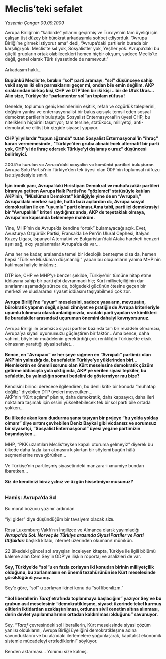 # Meclis’teki sefalet

*Yasemin Çongar 09.09.2009*

<div class="taraf_structure_2col_1zq">
<div class="margen_n">



 <p>Avrupa Birliği’nin “kalbinde” yıllarını geçirmiş ve Türkiye’nin tam üyeliği için çalışan üst düzey bir bürokrat arkadaşımla sohbet ediyorduk. “Avrupa Birliği’ne girmek istiyoruz ama” dedi, “Avrupa’daki partilerin burada bir karşılığı yok. Meclis’te sol yok, Sosyalistler yok, Yeşiller yok. Avrupa’daki bu güçlü grupların ortak olabilecekleri hemen hiçbir oluşum, sadece Meclis’te değil, genel olarak Türk siyasetinde de namevcut.” <br/><br/>Arkadaşım haklı... <b><br/><br/>Bugünkü Meclis’te, bırakın “sol” parti aramayı, “sol” düşünceye sahip vekil sayısı iki elin parmaklarını geçer mi, ondan bile emin değilim. AKP sıralarından birkaç kişi, CHP ve DTP’den bir iki kişi... bir de Ufuk Uras... Alın size, Türkiye’de “parlamenter sol”un toplam nüfusu! </b><br/><br/>Genelde, toplumun geniş kesimlerinin eşitlik, refah ve özgürlük taleplerini, değişim yanlısı ve enternasyonalist bir bakış açısıyla temsil eden sosyal demokrat partilerin buluştuğu Sosyalist Enternasyonal’in üyesi CHP, bu niteliklerin hiçbirini taşımıyor; tam tersine, statükocu, milliyetçi, anti-demokrat ve elitist bir çizgide siyaset yapıyor. <b><br/><br/>CHP’yi yıllardır “topun ağzında” tutan Sosyalist Enternasyonal’in “ihraç” kararı vermemesinde , “Türkiye’den gruba alınabilecek alternatif bir parti yok, CHP’yi de ihraç edersek Türkiye’yi dışlamış oluruz” düşüncesi belirleyici.</b> <br/><br/>2004’te kurulan ve Avrupa’daki sosyalist ve komünist partileri buluşturan Avrupa Solu Partisi’nin Türkiye’den tek üyesi olan ÖDP’nin toplumsal nüfuzu ise ziyadesiyle sınırlı. <b><br/><br/>İşin ironik yanı, Avrupa’daki Hıristiyan Demokrat ve muhafazakâr partileri biraraya getiren Avrupa Halk Partisi’ne “gözlemci” statüsüyle katılan AKP’nin, “Müslüman Demokrat” kimliğiyle yine de en “Avrupalı,” Avrupa’daki merkez sağ ile, hatta bazı açılardan da, Avrupa sosyal demokratları ile en “uyumlu” parti olması.Ama tabii, parti içi demokrasiyi bir “Avrupalılık” kriteri saydığınız anda, AKP de tepetaklak olmaya, Avrupa’nın kapısında beklemeye mahkûm.</b> <br/><br/>Yine, MHP’nin de Avrupa’da kendine “ortak” bulamayacağı açık. Evet, Avusturya Özgürlük Partisi, Fransa’da Le Pen’in Ulusal Cephesi, İtalyan Kuzey Ligası, İspanyol Alternativi ve Bulgaristan’daki Ataka hareketi benzeri aşırı sağ, ırkçı yapılanmalar Avrupa’da da var... <br/><br/>Ama her ne kadar, aralarında temel bir ideolojik benzeşme olsa da, hemen hepsi “Türk ve Müslüman düşmanlığı” yapan bu oluşumların yanına MHP’nin katılması haliyle imkânsız. <br/><br/>DTP ise, CHP ve MHP’ye benzer şekilde, Türkiye’nin tümüne hitap etme iddiasına sahip bir parti gibi davranmadı hiç; Kürt milliyetçiliğinin dar sınırlarını aşamadığı sürece de, bölgedeki gücünün ötesine geçen bir merkezî ve uluslararası siyaset iddiasını taşıyabilmesi çok zor. <b><br/><br/>Avrupa Birliği’ne “uyum” meselesini, sadece yasaların, mevzuatın, bürokratik yapının değil, siyasi zihniyet ve pratiğin de Avrupa kriterleriyle uyumlu kılınması olarak anladığınızda, oradaki parti yapıları ve kimlikleri ile buradakiler arasındaki uçurumun önemini daha iyi kavrıyorsunuz.</b> <br/><br/>Avrupa Birliği ile aramızda siyasi partiler bazında tam bir muâdele olmaması, Avrupa’ya siyasi uyumumuzu güçleştiren bir faktör... Ama bence, daha vahimi, böyle bir muâdelenin gerektirdiği çok renkliliğin Türkiye’de eksik olmasının yarattığı siyasi sefalet... <b><br/><br/>Bence, en “Avrupacı” ve her şeye rağmen en “Avrupalı” partimiz olan AKP’nin yalnızlığı da, bu sefaletin Türkiye’ye yüklerinden biri... Memleketin en önemli sorunu olan Kürt meselesine demokratik çözüm getirme iddiasıyla yola çıktığında, AKP’ye verilen siyasi tepkiler, bu sefaletin, bu yalnızlığın somut bedelini de göstermiyor mu bize?</b> <br/><br/>Kendisini birinci derecede ilgilendiren, bu denli kritik bir konuda “muhatap değiliz” diyebilen DTP üyeleri mevcutken... <br/>AKP’nin “Kürt açılımı” planını, daha demokratik, daha kapsayıcı, daha ileri noktalara taşımak için sesini yükseltebilecek tek bir sol parti bile ortada yokken... <b><br/><br/>Bu ülkede akan kanı durdurma şansı taşıyan bir projeye “bu yolda yoldaş olmam” diye sırtını çevirebilen Deniz Baykal gibi vicdansız ve sorumsuz bir siyasetçi, “Sosyalist Enternasyonal” üyesi yegâne partimizin başındayken...</b> <br/><br/>MHP, “PKK uzantıları Meclis’teyken kapalı oturuma gelmeyiz” diyerek bu ülkede daha fazla kan akmasını kışkırtan bir söylemi bugün hâlâ seçmenlerine reva görürken... <br/><br/>Ve Türkiye’nin partileşmiş siyasetindeki manzara-i umumiye bundan ibaretken... <b><br/><br/>Siz de kendinizi biraz yalnız ve üzgün hissetmiyor musunuz?</b>   <b><br/><br/><br/><font size="3">Hamiş: Avrupa’da Sol</font></b> <br/><br/>Bu moral bozucu yazının ardından <br/><br/>“iyi gider” diye düşündüğüm bir tavsiyem olacak size. <br/><br/>Rosa Luxemburg Vakfı’nın İngilizce ve Almanca olarak yayımladığı <b><i>Avrupa’da Sol: Norveç ile Türkiye arasında Siyasi Partiler ve Parti İttifakları</i></b> başlıklı kitabı, internet üzerinden okumanız mümkün. <br/><br/>22 ülkedeki güncel sol arayışları inceleyen kitapta, Türkiye ile ilgili bölümü kaleme alan Cem Sey’in ÖDP’ye ilişkin röportaj ve analizleri de var. <b><br/><br/>Sey, Türkiye’de “sol”u en fazla zorlayan iki konudan birinin milliyetçilik olduğunu, bu zorlanmanın en önemli tezahürünün ise Kürt meselesinde görüldüğünü yazmış.</b> <br/><br/>Sey’e göre, “sol” u zorlayan ikinci konu da “sol liberalizm.” <b><br/><br/>“Sol liberallerin <i>Taraf</i> etrafında toplanmaya başladığını” yazıyor Sey ve bu grubun asıl meselesinin “demokratikleşme, siyaset üzerinde tekel kurmuş elitlerin iktidardan uzaklaştırılması, ordunun sivil denetim altına alınması, derin devlet yapılanmalarının ortadan kaldırılması olduğunu” savunuyor.</b> <br/><br/>Sey, “<i>Taraf</i> çevresindeki sol liberallerin, Kürt meselesinde siyasi çözüm yanlısı olduklarını, Avrupa Birliği üyeliğini demokratikleşme adına savunduklarını ve bu alandaki ilerlemelere yoğunlaşarak, kapitalist ekonomik sistemle mücadeleyi ertelediklerini” söylüyor. <br/><br/>Benden aktarması... Yorumu size kalmış.</p>
<br/>
<br/>
<br/>



<br/>


<div id="taraf_not">
</div>

</div>


</div>
